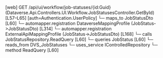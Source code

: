 [web] GET /api/ui/workflow/job-statuses/{id:Guid}  (Dataverse.Api.Controllers.UI.Workflow.JobStatusesController.GetById)  [L57–L65] [auth=Authentication.UserPolicy]
  └─ maps_to JobStatusDto [L60]
    └─ automapper.registration DataverseMappingProfile (JobStatus->JobStatusDto) [L314]
    └─ automapper.registration ExternalApiMappingProfile (JobStatus->JobStatusDto) [L168]
  └─ calls JobStatusRepository.ReadQuery [L60]
  └─ queries JobStatus [L60]
    └─ reads_from DVS_JobStatuses
  └─ uses_service IControlledRepository<JobStatus>
    └─ method ReadQuery [L60]

